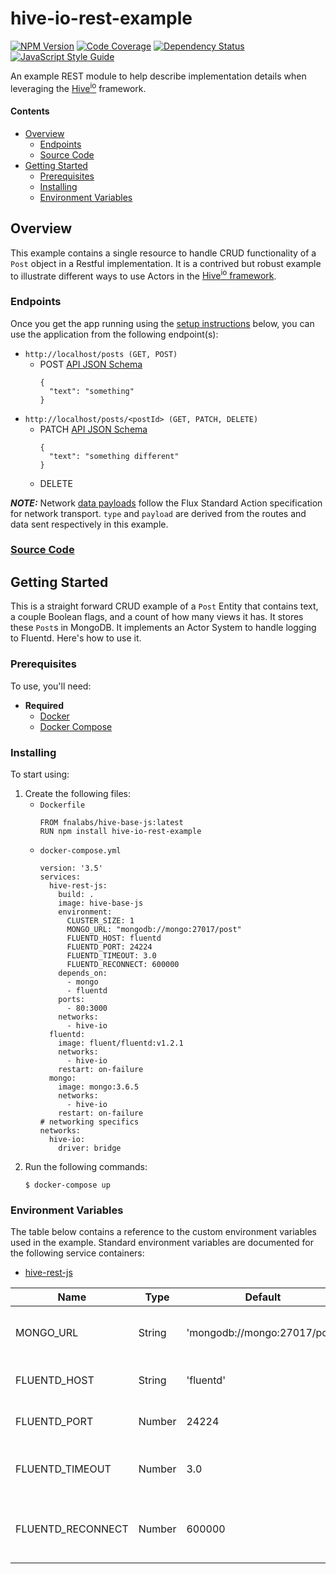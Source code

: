 # hive-io-rest-example

[![NPM Version][npm-image]][npm-url]
[![Code Coverage][codecov-image]][codecov-url]
[![Dependency Status][depstat-image]][depstat-url]
[![JavaScript Style Guide][style-image]][style-url]

An example REST module to help describe implementation details when leveraging the [Hive<sup>io</sup>](https://hiveframework.io) framework.

#### Contents
- [Overview](#overview)
    - [Endpoints](#endpoints)
    - [Source Code](#source-code)
- [Getting Started](#getting-started)
    - [Prerequisites](#prerequisites)
    - [Installing](#installing)
    - [Environment Variables](#environment-variables)

## Overview
This example contains a single resource to handle CRUD functionality of a `Post` object in a Restful implementation. It is a contrived but robust example to illustrate different ways to use Actors in the [Hive<sup>io</sup> framework](https://hiveframework.io).

### Endpoints
Once you get the app running using the [setup instructions](#getting-started) below, you can use the application from the following endpoint(s):
- `http://localhost/posts (GET, POST)`
    - POST [API JSON Schema](https://github.com/fnalabs/hive-js-rest-example/blob/master/src/schemas/json/Post.json)
        ```
        {
          "text": "something"
        }
        ```
- `http://localhost/posts/<postId> (GET, PATCH, DELETE)`
    - PATCH [API JSON Schema](https://github.com/fnalabs/hive-js-rest-example/blob/master/src/schemas/json/Post.json)
        ```
        {
          "text": "something different"
        }
        ```
    - DELETE

***NOTE:*** Network [data payloads](https://fnalabs.github.io/hive-js/#data-interface) follow the Flux Standard Action specification for network transport. `type` and `payload` are derived from the routes and data sent respectively in this example.

### [Source Code](https://github.com/fnalabs/hive-js-rest-example)

## Getting Started
This is a straight forward CRUD example of a `Post` Entity that contains text, a couple Boolean flags, and a count of how many views it has. It stores these `Post`s in MongoDB. It implements an Actor System to handle logging to Fluentd. Here's how to use it.

### Prerequisites
To use, you'll need:
- **Required**
    - [Docker](https://www.docker.com/)
    - [Docker Compose](https://docs.docker.com/compose/)

### Installing
To start using:
1. Create the following files:
    - `Dockerfile`
        ```
        FROM fnalabs/hive-base-js:latest
        RUN npm install hive-io-rest-example
        ```
    - `docker-compose.yml`
        ```
        version: '3.5'
        services:
          hive-rest-js:
            build: .
            image: hive-base-js
            environment:
              CLUSTER_SIZE: 1
              MONGO_URL: "mongodb://mongo:27017/post"
              FLUENTD_HOST: fluentd
              FLUENTD_PORT: 24224
              FLUENTD_TIMEOUT: 3.0
              FLUENTD_RECONNECT: 600000
            depends_on:
              - mongo
              - fluentd
            ports:
              - 80:3000
            networks:
              - hive-io
          fluentd:
            image: fluent/fluentd:v1.2.1
            networks:
              - hive-io
            restart: on-failure
          mongo:
            image: mongo:3.6.5
            networks:
              - hive-io
            restart: on-failure
        # networking specifics
        networks:
          hive-io:
            driver: bridge
        ```
2. Run the following commands:
    ```
    $ docker-compose up
    ```

### Environment Variables
The table below contains a reference to the custom environment variables used in the example. Standard environment variables are documented for the following service containers:
- [hive-rest-js](https://github.com/fnalabs/hive-rest-js#environment-variables)

Name               | Type    | Default                       | Description
------------------ | ------- | ----------------------------- | -------------------------------------------------------
MONGO_URL          | String  | 'mongodb://mongo:27017/post'  | url to connect to MongoDB instance
FLUENTD_HOST       | String  | 'fluentd'                     | Hostname of Fluentd instance
FLUENTD_PORT       | Number  | 24224                         | Port of Fluentd instance
FLUENTD_TIMEOUT    | Number  | 3.0                           | Timeout (in sec) for Fluentd client
FLUENTD_RECONNECT  | Number  | 600000                        | Reconnect Interval (in sec) for Fluentd client

[npm-image]: https://img.shields.io/npm/v/hive-io-rest-example.svg
[npm-url]: https://www.npmjs.com/package/hive-io-rest-example

[codecov-image]: https://img.shields.io/codecov/c/github/fnalabs/hive-js-rest-example/master.svg
[codecov-url]: https://codecov.io/gh/fnalabs/hive-js-rest-example

[depstat-image]: https://img.shields.io/david/fnalabs/hive-js-rest-example.svg
[depstat-url]: https://david-dm.org/fnalabs/hive-js-rest-example

[style-image]: https://img.shields.io/badge/code_style-standard-brightgreen.svg
[style-url]: https://standardjs.com
